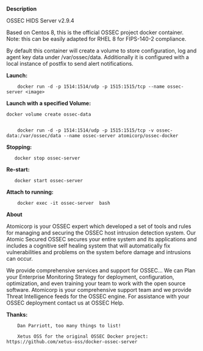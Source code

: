 **Description**

OSSEC HIDS Server v2.9.4

Based on Centos 8, this is the official OSSEC project docker container. Note: this can be easily adapted for RHEL 8 for FIPS-140-2 compliance. 

By default this container will create a volume to store configuration, log and agent key data 
under /var/ossec/data.  Additionally it is configured with a local instance of postfix to 
send alert notifications.



  
**Launch:**

        docker run -d -p 1514:1514/udp -p 1515:1515/tcp --name ossec-server <image>


**Launch with a specified Volume:**


	docker volume create ossec-data


        docker run -d -p 1514:1514/udp -p 1515:1515/tcp -v ossec-data:/var/ossec/data --name ossec-server atomicorp/ossec-docker


**Stopping:**

       docker stop ossec-server

**Re-start:**

       docker start ossec-server


**Attach to running:**

        docker exec -it ossec-server  bash

**About**

Atomicorp is your OSSEC expert which developed a set of tools and rules for managing and securing the OSSEC host intrusion detection system. Our Atomic Secured OSSEC secures your entire system and its applications and includes a cognitive self healing system that will automatically fix vulnerabilities and problems on the system before damage and intrusions can occur.

We provide comprehensive services and support for OSSEC… We can Plan your Enterprise Monitoring Strategy for deployment, configuration, optimization, and even training your team to work with the open source software. 
Atomicorp is your comprehensive support team and we provide Threat Intelligence feeds for the OSSEC engine. For assistance with your OSSEC deployment contact us at OSSEC Help. 


**Thanks:**

        Dan Parriott, too many things to list!

        Xetus OSS for the original OSSEC Docker project: https://github.com/xetus-oss/docker-ossec-server


